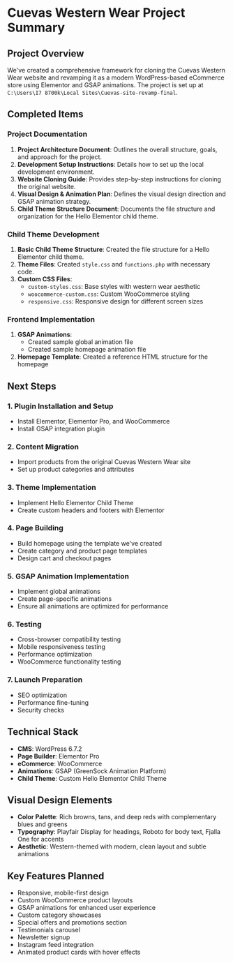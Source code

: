 # Cuevas Western Wear Project Summary

## Project Overview
We've created a comprehensive framework for cloning the Cuevas Western Wear website and revamping it as a modern WordPress-based eCommerce store using Elementor and GSAP animations. The project is set up at `C:\Users\I7 8700k\Local Sites\Cuevas-site-revamp-final`.

## Completed Items

### Project Documentation
1. **Project Architecture Document**: Outlines the overall structure, goals, and approach for the project.
2. **Development Setup Instructions**: Details how to set up the local development environment.
3. **Website Cloning Guide**: Provides step-by-step instructions for cloning the original website.
4. **Visual Design & Animation Plan**: Defines the visual design direction and GSAP animation strategy.
5. **Child Theme Structure Document**: Documents the file structure and organization for the Hello Elementor child theme.

### Child Theme Development
1. **Basic Child Theme Structure**: Created the file structure for a Hello Elementor child theme.
2. **Theme Files**: Created `style.css` and `functions.php` with necessary code.
3. **Custom CSS Files**:
   - `custom-styles.css`: Base styles with western wear aesthetic
   - `woocommerce-custom.css`: Custom WooCommerce styling
   - `responsive.css`: Responsive design for different screen sizes

### Frontend Implementation
1. **GSAP Animations**:
   - Created sample global animation file
   - Created sample homepage animation file
2. **Homepage Template**: Created a reference HTML structure for the homepage

## Next Steps

### 1. Plugin Installation and Setup
- Install Elementor, Elementor Pro, and WooCommerce
- Install GSAP integration plugin

### 2. Content Migration
- Import products from the original Cuevas Western Wear site
- Set up product categories and attributes

### 3. Theme Implementation
- Implement Hello Elementor Child Theme
- Create custom headers and footers with Elementor

### 4. Page Building
- Build homepage using the template we've created
- Create category and product page templates
- Design cart and checkout pages

### 5. GSAP Animation Implementation
- Implement global animations
- Create page-specific animations
- Ensure all animations are optimized for performance

### 6. Testing
- Cross-browser compatibility testing
- Mobile responsiveness testing
- Performance optimization
- WooCommerce functionality testing

### 7. Launch Preparation
- SEO optimization
- Performance fine-tuning
- Security checks

## Technical Stack
- **CMS**: WordPress 6.7.2
- **Page Builder**: Elementor Pro
- **eCommerce**: WooCommerce
- **Animations**: GSAP (GreenSock Animation Platform)
- **Child Theme**: Custom Hello Elementor Child Theme

## Visual Design Elements
- **Color Palette**: Rich browns, tans, and deep reds with complementary blues and greens
- **Typography**: Playfair Display for headings, Roboto for body text, Fjalla One for accents
- **Aesthetic**: Western-themed with modern, clean layout and subtle animations

## Key Features Planned
- Responsive, mobile-first design
- Custom WooCommerce product layouts
- GSAP animations for enhanced user experience
- Custom category showcases
- Special offers and promotions section
- Testimonials carousel
- Newsletter signup
- Instagram feed integration
- Animated product cards with hover effects 